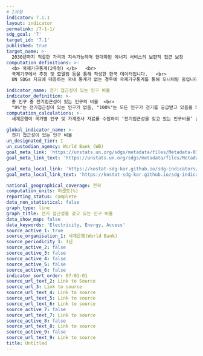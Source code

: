 ```yaml
---
# 2유형 
indicator: 7.1.1
layout: indicator
permalink: /7-1-1/
sdg_goal: '7'
target_id: '7.1'
published: true
target_name: >-
  2030년까지 적절한 가격과 지속가능하며 현대화된 에너지 서비스의 보편적 접근 보장
computation_definitions: >-
  <b> 국제기구통계(2유형) </b>   <br>
  국제기구에서 추정 및 모델링 등을 통해 작성한 한국 데이터입니다.   <br>
  UN SDGs 지표에 대응하는 국내 통계가 없는 경우에 국제기구통계를 통해 모니터링 중입니다. 

indicator_name: 전기 접근성이 있는 인구 비율
indicator_definition: >-
  총 인구 중 전기접근성이 있는 인구의 비율  <br>
  "0%"는 전기접근성이 있는 인구가 없음, "100%"는 모든 인구가 전기를 공급받고 있음을 의미
computation_calculations: >-
  세계은행이 국가별 인구 및 가계조사 자료를 수집하여 ‘전기접근성을 갖고 있는 인구비율’ 글로벌DB를 작성‧제공하고 있음 

global_indicator_name: >-
  전기 접근성이 있는 인구 비율
un_designated_tier: I
un_custodian_agency: World Bank (WB)
goal_meta_link: 'https://unstats.un.org/sdgs/metadata/files/Metadata-07-01-01.pdf'
goal_meta_link_text: 'https://unstats.un.org/sdgs/metadata/files/Metadata-07-01-01.pdf'

goal_meta_local_link: 'https://kostat-sdg-kor.github.io/sdg-indicators/public/data/Metadata-07-01-01_KOR.pdf'
goal_meta_local_link_text: 'https://kostat-sdg-kor.github.io/sdg-indicators/public/data/Metadata-07-01-01_KOR.pdf'

national_geographical_coverage: 전국
computation_units: 퍼센트(%)
reporting_status: complete
data_non_statistical: false
graph_type: line
graph_title: 전기 접근성을 갖고 있는 인구 비율
data_show_map: false
data_keywords: 'Electricity, Energy, Access'
source_active_1: true
source_organisation_1: 세계은행(World Bank)
source_periodicity_1: 1년
source_active_2: false
source_active_3: false
source_active_4: false
source_active_5: false
source_active_6: false
indicator_sort_order: 07-01-01
source_url_text_2: Link to Source
source_url_3: Link to source
source_url_text_4: Link to source
source_url_text_5: Link to source
source_url_text_6: Link to source
source_active_7: false
source_url_text_7: Link to source
source_active_8: false
source_url_text_8: Link to source
source_active_9: false
source_url_text_9: Link to source
title: Untitled
---
```

